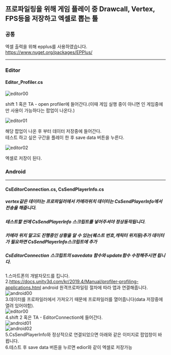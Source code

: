 ## 프로파일링을 위해 게임 플레이 중 Drawcall, Vertex, FPS등을 저장하고 엑셀로 뽑는 툴
### 공통  
엑셀 출력을 위해 epplus를 사용하였습니다.  
https://www.nuget.org/packages/EPPlus/  
***  
### Editor  
#### Editor_Profiler.cs  

![editor00](https://user-images.githubusercontent.com/73415970/168468428-69fb36bf-6b6b-4594-a35f-0900aa291254.png)  
  
shift 1 혹은 TA - open profiler에 들어간다.(이때 게임 실행 중이 아니면 인 게임중에만 사용이 가능하다는 팝업이 나온다.)
  
![editor01](https://user-images.githubusercontent.com/73415970/168468441-23a1d989-93f6-46cc-be50-266d7f83606d.png)  
  
해당 팝업이 나온 후 부터 데이터 저장중에 들어간다.  
테스트 하고 싶은 구간을 플레이 한 후 save data 버튼을 누른다.  
  
![editor02](https://user-images.githubusercontent.com/73415970/168468444-f1a587f8-e6cf-4663-a2ba-bd7f66e30b72.png)  
  
엑셀로 저장이 된다.  
  
### Android
***
#### CsEditorConnection.cs, CsSendPlayerInfo.cs  
  
##### vertex같은 데이터는 프로파일러에서 카메라위치 데이터는 CsSendPlayerInfo에서 전송을 해줍니다.  
##### 테스트할 씬에 CsSendPlayerInfo 스크립트를 넣어주셔야 정상동작됩니다.  
##### 카메라 위치 말고도 진행중인 상황을 알 수 있는(퀘스트 번호,캐릭터 위치등)추가 데이터가 필요하면 CsSendPlayerInfo스크립트에 추가  
##### CsEditorConnection 스크립트의 savedata 함수와 update함수 수정해주시면 됩니다.  
1.스마트폰의 개발자모드를 킵니다.  
2.https://docs.unity3d.com/kr/2019.4/Manual/profiler-profiling-applications.html android 원격프로파일링 절차에 따라 앱과 연결해줍니다.  
![android00](https://user-images.githubusercontent.com/73415970/168469044-6b351c8b-6779-4b14-8def-0db63d529794.PNG)  
3.데이터를 프로파일러에서 가져오기 때문에 프로파일러를 열어줍니다(data 저장중에 열려 있어야함).  
![editor00](https://user-images.githubusercontent.com/73415970/168468428-69fb36bf-6b6b-4594-a35f-0900aa291254.png)  
4.shift 2 혹은 TA - EditorConnection에 들어간다.  
![android01](https://user-images.githubusercontent.com/73415970/168469047-906f2f76-b740-4a00-9d09-5cc91207a0b0.PNG)  
![android02](https://user-images.githubusercontent.com/73415970/168469049-15617c3b-4989-42fe-9d54-e7a448bcb378.PNG)  
5.CsSendPlayerInfo와 정상적으로 연결되었으면 아래와 같은 이미지로 팝업창이 바뀝니다.  
6.테스트 후 save data 버튼을 누르면 edior와 같이 엑셀로 저장가능  



